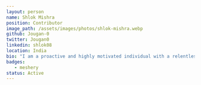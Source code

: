 ```yaml
---
layout: person
name: Shlok Mishra
position: Contributor
image_path: /assets/images/photos/shlok-mishra.webp
github: Jougan-0
twitter: Jougan0
linkedin: shlok08
location: India
bio: "I am a proactive and highly motivated individual with a relentless passion for technology and an unwavering commitment to continuous learning . My journey in the realm of technology has been an exciting exploration of creativity and innovation, marked by a diverse array of projects that showcase my technical expertise and ingenuity. Proficient in Java, Python, C#, Docker, Kubernetes, Unity, Unreal, Blender, and Flask. Skilled in Linux, macOS, and Windows OS. Ready to excel in tech roles."
badges:
   - meshery
status: Active
---
```

